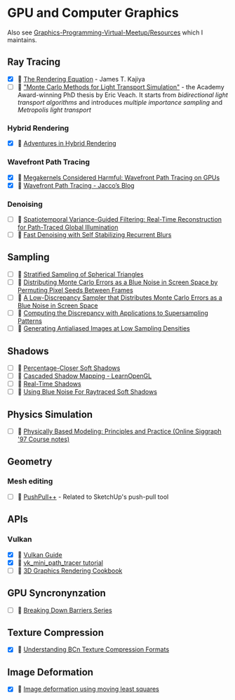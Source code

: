# GPU and Computer Graphics

Also see [Graphics-Programming-Virtual-Meetup/Resources](https://github.com/Graphics-Programming-Virtual-Meetup/Resources) which I maintains.

## Ray Tracing
- [x] 📄 [The Rendering Equation](http://www.cse.chalmers.se/edu/year/2011/course/TDA361/2007/rend_eq.pdf) - James T. Kajiya
- [ ] 📄 ["Monte Carlo Methods for Light Transport Simulation"](https://graphics.stanford.edu/papers/veach_thesis/) - the Academy Award-winning PhD thesis by Eric Veach. It starts from *bidirectional light transport algorithms* and introduces *multiple importance sampling* and *Metropolis light transport*

### Hybrid Rendering
- [x] 🔗 [Adventures in Hybrid Rendering](https://diharaw.github.io/post/adventures_in_hybrid_rendering/)

### Wavefront Path Tracing
- [x] 📄 [Megakernels Considered Harmful: Wavefront Path Tracing on GPUs](https://research.nvidia.com/sites/default/files/pubs/2013-07_Megakernels-Considered-Harmful/laine2013hpg_paper.pdf)
- [x] 🔗 [Wavefront Path Tracing - Jacco’s Blog](https://jacco.ompf2.com/2019/07/18/wavefront-path-tracing/)

### Denoising
- [ ] 📄 [Spatiotemporal Variance-Guided Filtering: Real-Time Reconstruction for Path-Traced Global Illumination](https://research.nvidia.com/publication/2017-07_Spatiotemporal-Variance-Guided-Filtering%3A) <!-- markdown-link-check-disable-line -->
- [ ] 🎥 [Fast Denoising with Self Stabilizing Recurrent Blurs](https://resources.nvidia.com/gtcd-2020/GTC2020s22699)

## Sampling
- [ ] 📄 [Stratified Sampling of Spherical Triangles](http://www.graphics.cornell.edu/pubs/1995/Arv95c.pdf)
- [ ] 📄 [Distributing Monte Carlo Errors as a Blue Noise in Screen Space by Permuting Pixel Seeds Between Frames](https://hal.archives-ouvertes.fr/hal-02158423/file/blueNoiseTemporal2019_slides.pdf)
- [ ] 📄 [A Low-Discrepancy Sampler that Distributes Monte Carlo Errors as a Blue Noise in Screen Space](https://belcour.github.io/blog/slides/2019-sampling-bluenoise/index.html)
- [ ] 📄 [Computing the Discrepancy with Applications to Supersampling Patterns](http://mentallandscape.com/Papers_tog96.pdf)
- [ ] 📄 [Generating Antialiased Images at Low Sampling Densities](http://mentallandscape.com/Papers_siggraph87.pdf)

## Shadows
- [ ] 📄 [Percentage-Closer Soft Shadows](https://developer.download.nvidia.com/shaderlibrary/docs/shadow_PCSS.pdf)
- [ ] 🔗 [Cascaded Shadow Mapping - LearnOpenGL](https://learnopengl.com/Guest-Articles/2021/CSM)
- [ ] 📘 [Real-Time Shadows](https://www.realtimeshadows.com/)
- [ ] 🔗 [Using Blue Noise For Raytraced Soft Shadows](https://blog.demofox.org/2020/05/16/using-blue-noise-for-raytraced-soft-shadows/)

## Physics Simulation
- [ ] 🔗 [Physically Based Modeling: Principles and Practice (Online Siggraph '97 Course notes)](https://www.cs.cmu.edu/~baraff/sigcourse/)

## Geometry
### Mesh editing
- [ ] 📄 [PushPull++](http://peterwonka.net/Publications/pdfs/2014.SG.Lipp.PushPull.pdf) - Related to SketchUp's push-pull tool

## APIs
### Vulkan
- [x] 📘 [Vulkan Guide](https://vkguide.dev/)
- [x] 📘 [vk_mini_path_tracer tutorial](https://github.com/nvpro-samples/vk_mini_path_tracer)
- [ ] 📘 [3D Graphics Rendering Cookbook](https://www.amazon.com/Graphics-Rendering-Cookbook-comprehensive-algorithms/dp/1838986197)

## GPU Syncronynzation
- [ ] 🔗 [Breaking Down Barriers Series](https://therealmjp.github.io/posts/breaking-down-barriers-part-1-whats-a-barrier/)

## Texture Compression
- [x] 🔗 [Understanding BCn Texture Compression Formats](https://www.reedbeta.com/blog/understanding-bcn-texture-compression-formats/)

## Image Deformation
- [x] 📄 [Image deformation using moving least squares](https://doi.org/10.1145/1179352.1141920)
